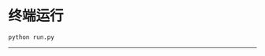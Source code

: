 # 终端运行

```shell
python run.py
```
*****************************************************************************************************************************************************************************************************************************************************************************************************************************************************************************************************************************************************************************************************************************************************************************************************************************************************************************************************************************************************************************************************